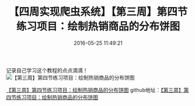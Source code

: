 ﻿---
title: '【四周实现爬虫系统】【第三周】第四节练习项目：绘制热销商品的分布饼图  '
date: 2016-05-25 11:49:21
tags: Python
---
记录自己学习这个教程的点点滴滴！
![【第三周】第四节练习项目：绘制热销商品的分布饼图][1]

[【第三周】第四节练习项目：绘制热销商品的分布饼图][2]
github地址：[【第三周】第四节练习项目：绘制热销商品的分布饼图][3]


  [1]: http://7xtji5.com1.z0.glb.clouddn.com/%E3%80%90%E5%9B%9B%E5%91%A8%E5%AE%9E%E7%8E%B0%E7%88%AC%E8%99%AB%E7%B3%BB%E7%BB%9F%E3%80%91%E3%80%90%E7%AC%AC%E4%B8%89%E5%91%A8%E7%AC%AC%E5%9B%9B%E8%8A%82%E7%BB%83%E4%B9%A0%E9%A1%B9%E7%9B%AE%EF%BC%9A%E7%BB%98%E5%88%B6%E7%83%AD%E9%94%80%E5%95%86%E5%93%81%E7%9A%84%E5%88%86%E5%B8%83%E9%A5%BC%E5%9B%BE.jpeg
  [2]: http://7xtji5.com1.z0.glb.clouddn.com/%E3%80%90%E7%AC%AC%E4%B8%89%E5%91%A8%E3%80%91%E7%AC%AC%E5%9B%9B%E8%8A%82%E7%BB%83%E4%B9%A0%E9%A1%B9%E7%9B%AE.html
  [3]: https://github.com/wenhaoliang/learn-python/tree/master/Python%E5%AE%9E%E6%88%98%EF%BC%9A%E5%9B%9B%E5%91%A8%E5%AE%9E%E7%8E%B0%E7%88%AC%E8%99%AB%E7%B3%BB%E7%BB%9F/week_3/3_4